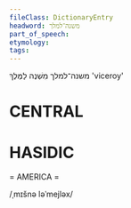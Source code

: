 ```yaml
---
fileClass: DictionaryEntry
headword: משנה־למלך
part_of_speech: 
etymology: 
tags: 
---
```

משנה־למלך
מִשְׁנֶה לַמֶּלֶךְ
'viceroy'

CENTRAL
========

HASIDIC
=======
= AMERICA = 

/ˌmɪšnə ləˈmejləx/
